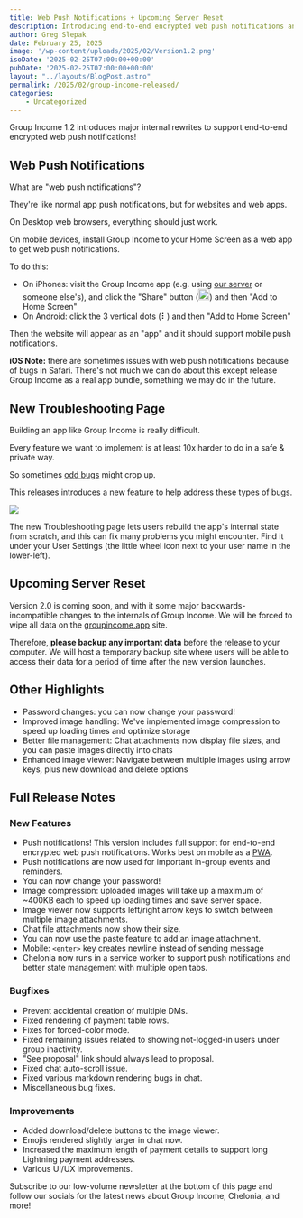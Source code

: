 ```yaml
---
title: Web Push Notifications + Upcoming Server Reset
description: Introducing end-to-end encrypted web push notifications and more!
author: Greg Slepak
date: February 25, 2025
image: '/wp-content/uploads/2025/02/Version1.2.png'
isoDate: '2025-02-25T07:00:00+00:00'
pubDate: '2025-02-25T07:00:00+00:00'
layout: "../layouts/BlogPost.astro"
permalink: /2025/02/group-income-released/
categories:
    - Uncategorized
---
```


Group Income 1.2 introduces major internal rewrites to support end-to-end encrypted web push notifications!

## Web Push Notifications

What are "web push notifications"?

They're like normal app push notifications, but for websites and web apps.

On Desktop web browsers, everything should just work.

On mobile devices, install Group Income to your Home Screen as a web app to get web push notifications.

To do this:

- On iPhones: visit the Group Income app (e.g. using [our server](https://groupincome.app) or someone else's), and click the "Share" button (<img src="/wp-content/uploads/2025/02/share.png" style="display: inline; margin: 0; height: 20px;"></img>) and then "Add to Home Screen"
- On Android: click the 3 vertical dots (⠇) and then "Add to Home Screen"

Then the website will appear as an "app" and it should support mobile push notifications.

**iOS Note:** there are sometimes issues with web push notifications because of bugs in Safari. There's not much we can do about this except release Group Income as a real app bundle, something we may do in the future.

## New Troubleshooting Page

Building an app like Group Income is really difficult.

Every feature we want to implement is at least 10x harder to do in a safe & private way.

So sometimes [odd bugs](https://github.com/okTurtles/group-income/issues/2583) might crop up.

This releases introduces a new feature to help address these types of bugs.

![](/wp-content/uploads/2025/02/troubleshooting.png)

The new Troubleshooting page lets users rebuild the app's internal state from scratch, and this can fix many problems you might encounter. Find it under your User Settings (the little wheel icon next to your user name in the lower-left).


## Upcoming Server Reset

Version 2.0 is coming soon, and with it some major backwards-incompatible changes to the internals of Group Income. We will be forced to wipe all data on the [groupincome.app](https://groupincome.app) site.

Therefore, **please backup any important data** before the release to your computer. We will host a temporary backup site where users will be able to access their data for a period of time after the new version launches.

## Other Highlights

- Password changes: you can now change your password!
- Improved image handling: We've implemented image compression to speed up loading times and optimize storage
- Better file management: Chat attachments now display file sizes, and you can paste images directly into chats
- Enhanced image viewer: Navigate between multiple images using arrow keys, plus new download and delete options

## Full Release Notes

### New Features

- Push notifications! This version includes full support for end-to-end encrypted web push notifications. Works best on mobile as a [PWA](https://developer.mozilla.org/en-US/docs/Web/Progressive_web_apps/Guides/Installing).
- Push notifications are now used for important in-group events and reminders.
- You can now change your password!
- Image compression: uploaded images will take up a maximum of ~400KB each to speed up loading times and save server space.
- Image viewer now supports left/right arrow keys to switch between multiple image attachments.
- Chat file attachments now show their size.
- You can now use the paste feature to add an image attachment.
- Mobile: `<enter>` key creates newline instead of sending message
- Chelonia now runs in a service worker to support push notifications and better state management with multiple open tabs.

### Bugfixes

- Prevent accidental creation of multiple DMs.
- Fixed rendering of payment table rows.
- Fixes for forced-color mode.
- Fixed remaining issues related to showing not-logged-in users under group inactivity.
- "See proposal" link should always lead to proposal.
- Fixed chat auto-scroll issue.
- Fixed various markdown rendering bugs in chat.
- Miscellaneous bug fixes.

### Improvements

- Added download/delete buttons to the image viewer.
- Emojis rendered slightly larger in chat now.
- Increased the maximum length of payment details to support long Lightning payment addresses.
- Various UI/UX improvements.


Subscribe to our low-volume newsletter at the bottom of this page and follow our socials for the latest news about Group Income, Chelonia, and more!
